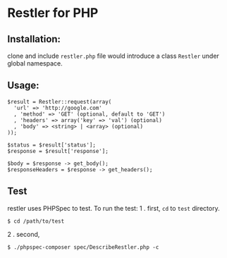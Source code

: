 Restler for PHP
=========

## Installation:

clone and include ``restler.php`` file would introduce a class ``Restler`` under global namespace.

## Usage:

    $result = Restler::request(array(
      'url' => 'http://google.com'
      , 'method' => 'GET' (optional, default to 'GET')
      , 'headers' => array('key' => 'val') (optional)
      , 'body' => <string> | <array> (optional)
    ));

    $status = $result['status'];
    $response = $result['response'];

    $body = $response -> get_body();
    $responseHeaders = $response -> get_headers();

## Test
restler uses PHPSpec to test. To run the test:
1 . first, ``cd`` to ``test`` directory.

    $ cd /path/to/test

2 . second, 

    $ ./phpspec-composer spec/DescribeRestler.php -c
